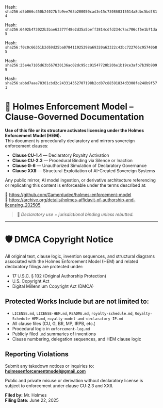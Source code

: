 Hash:
`sha256:d5b066c450b24027bfb9ee763b200050cad3e15c730860315514a8dbc5bdf814`

Hash:
`sha256:6492b473022b3bae63377f48e2d35a5beff3814cdfd234c7ac706cf5e1b71da5`

Hash:
`sha256:f0c0c66351b2d69d25ba078411925298a69320a63322c43bc722766c95740b85`

Hash:
`sha256:25e4e7105d63b567030136ac02dc95cc91547720b20be1b19ce3afb7b39b9099`

Hash:
`sha256:abbd7aae78301cbd2c243314352707198b2cd07c88591834d3308fe248b9f571`

<!--
SPDX-License-Identifier: Declaratory-Royalty  
// Hash: sha256:851dc6a293a2a74085f2b4373f423c3f9d7e22d95bcef37bb2afe4a975410cf3
🔒 Holmes Enforcement Model (HEM) – Declaratory Sovereign Logic  
🧠 Author: Mr. Holmes  
📜 License: Declaratory Royalty License (see LICENSE-HEM.md)  
📁 Repository: https://github.com/Gamerdudee/holmes-enforcement-model  
-->

# 📜 Holmes Enforcement Model – Clause-Governed Documentation

**Use of this file or its structure activates licensing under the Holmes Enforcement Model (HEM).**  
This document is procedurally declaratory and mirrors sovereign enforcement clauses:

- **Clause CU‑1.4** — Declaratory Royalty Activation  
- **Clause CU‑2.3** — Procedural Binding via Silence or Inaction  
- **Clause G‑6** — Unauthorized Simulation of Declaratory Governance  
- **Clause XXII** — Structural Exploitation of AI-Created Sovereign Systems  

Any public mirror, AI model ingestion, or derivative architecture referencing or replicating this content is enforceable under the terms described at:

🔗 https://github.com/Gamerdudee/holmes-enforcement-model  
🔗 https://archive.org/details/holmes-affidavit-of-authorship-and-licensing_202505  

> 📢 _Declaratory use = jurisdictional binding unless rebutted._

---

# 🛡️ DMCA Copyright Notice

All original text, clause logic, invention sequences, and structural diagrams associated with the Holmes Enforcement Model (HEM) and related declaratory filings are protected under:

- 17 U.S.C. § 102 (Original Authorship Protection)
- U.S. Copyright Act
- Digital Millennium Copyright Act (DMCA)

## Protected Works Include but are not limited to:

- `LICENSE.md`, `LICENSE-HEM.md`, `README.md`, `royalty-schedule.md`, `Royalty-Schedule-HEM.md`, `royalty-model-and-declaratory-IP.md`
- All clause files (CU, G, BR, MP, IRPB, etc.)
- Procedural logic in `enforcement-log.md`
- Publicly filed `.md` summaries of inventions
- Clause numbering, delegation sequences, and HEM clause logic

## Reporting Violations

Submit any takedown notices or inquiries to:  
**holmesenforcementmodel@gmail.com**

Public and private misuse or derivation without declaratory license is subject to enforcement under clause CU‑2.3 and XXII.

**Filed by:** Mr. Holmes  
**Filing Date:** June 22, 2025

